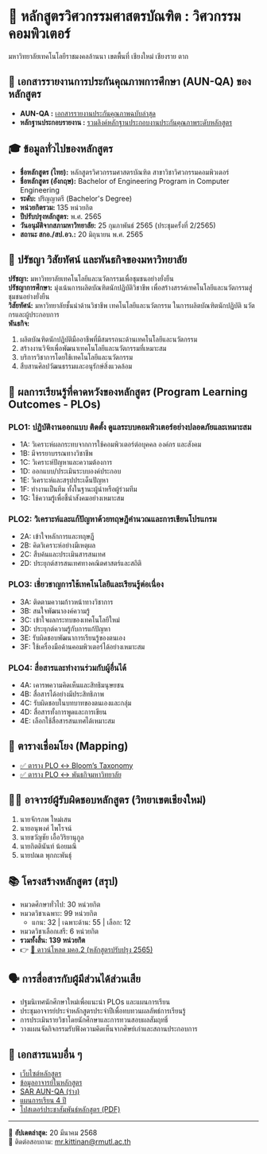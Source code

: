 # 🏫 หลักสูตรวิศวกรรมศาสตรบัณฑิต : วิศวกรรมคอมพิวเตอร์ 
มหาวิทยาลัยเทคโนโลยีราชมงคลล้านนา เขตพื้นที่ เชียงใหม่ เชียงราย ตาก

## 📑 เอกสารรายงานการประกันคุณภาพการศึกษา (AUN-QA) ของหลักสูตร
- **AUN-QA :** [เอกสารรายงานประกันคุณภาพฉบับล่าสุด](https://github.com/CPE-RMUTL/.github/blob/main/profile/documents/CPE-RMUTL-TC-AUN-QA.pdf)
- **หลักฐานประกอบรายงาน :** [รวมลิงค์หลักฐานประกอบงานประกันคุณภาพระดับหลักสูตร](https://github.com/CPE-RMUTL/.github/tree/main/profile/evidence)

## 🎓 ข้อมูลทั่วไปของหลักสูตร

- **ชื่อหลักสูตร (ไทย):** หลักสูตรวิศวกรรมศาสตรบัณฑิต สาขาวิชาวิศวกรรมคอมพิวเตอร์  
- **ชื่อหลักสูตร (อังกฤษ):** Bachelor of Engineering Program in Computer Engineering  
- **ระดับ:** ปริญญาตรี (Bachelor's Degree)  
- **หน่วยกิตรวม:** 135 หน่วยกิต  
- **ปีปรับปรุงหลักสูตร:** พ.ศ. 2565  
- **วันอนุมัติจากสภามหาวิทยาลัย:** 25 กุมภาพันธ์ 2565 (ประชุมครั้งที่ 2/2565)  
- **สถานะ สกอ./สป.อว.:** 20 มิถุนายน พ.ศ. 2565

## 🧭 ปรัชญา วิสัยทัศน์ และพันธกิจของมหาวิทยาลัย

**ปรัชญา:** มหาวิทยาลัยเทคโนโลยีและนวัตกรรมเพื่อชุมชนอย่างยั่งยืน  
**ปรัชญาการศึกษา:** มุ่งเน้นการผลิตบัณฑิตนักปฏิบัติวิชาชีพ เพื่อสร้างสรรค์เทคโนโลยีและนวัตกรรมสู่ชุมชนอย่างยั่งยืน  
**วิสัยทัศน์:** มหาวิทยาลัยชั้นนำด้านวิชาชีพ เทคโนโลยีและนวัตกรรม ในการผลิตบัณฑิตนักปฏิบัติ นวัตกรและผู้ประกอบการ  
**พันธกิจ:**  
1. ผลิตบัณฑิตนักปฏิบัติมืออาชีพที่มีสมรรถนะด้านเทคโนโลยีและนวัตกรรม  
2. สร้างงานวิจัยเพื่อพัฒนาเทคโนโลยีและนวัตกรรมที่เหมาะสม  
3. บริการวิชาการโดยใช้เทคโนโลยีและนวัตกรรม  
4. สืบสานศิลปวัฒนธรรมและอนุรักษ์สิ่งแวดล้อม

## 🎯 ผลการเรียนรู้ที่คาดหวังของหลักสูตร (Program Learning Outcomes - PLOs)

### **PLO1:** ปฏิบัติงานออกแบบ ติดตั้ง ดูแลระบบคอมพิวเตอร์อย่างปลอดภัยและเหมาะสม  
- 1A: วิเคราะห์ผลกระทบจากการใช้คอมพิวเตอร์ต่อบุคคล องค์กร และสังคม  
- 1B: มีจรรยาบรรณทางวิชาชีพ  
- 1C: วิเคราะห์ปัญหาและความต้องการ  
- 1D: ออกแบบ/ประเมินระบบองค์ประกอบ  
- 1E: วิเคราะห์และสรุปประเด็นปัญหา  
- 1F: ทำงานเป็นทีม ทั้งในฐานะผู้นำหรือผู้ร่วมทีม  
- 1G: ใช้ความรู้เพื่อชี้นำสังคมอย่างเหมาะสม

### **PLO2:** วิเคราะห์และแก้ปัญหาด้วยทฤษฎีคำนวณและการเขียนโปรแกรม  
- 2A: เข้าใจหลักการและทฤษฎี  
- 2B: คิดวิเคราะห์อย่างมีเหตุผล  
- 2C: สืบค้นและประเมินสารสนเทศ  
- 2D: ประยุกต์สารสนเทศทางคณิตศาสตร์และสถิติ

### **PLO3:** เชี่ยวชาญการใช้เทคโนโลยีและเรียนรู้ต่อเนื่อง  
- 3A: ติดตามความก้าวหน้าทางวิชาการ  
- 3B: สนใจพัฒนาองค์ความรู้  
- 3C: เข้าใจผลกระทบของเทคโนโลยีใหม่  
- 3D: ประยุกต์ความรู้กับการแก้ปัญหา  
- 3E: รับผิดชอบพัฒนาการเรียนรู้ของตนเอง  
- 3F: ใช้เครื่องมือด้านคอมพิวเตอร์ได้อย่างเหมาะสม

### **PLO4:** สื่อสารและทำงานร่วมกับผู้อื่นได้  
- 4A: เคารพความคิดเห็นและสิทธิมนุษยชน  
- 4B: สื่อสารได้อย่างมีประสิทธิภาพ  
- 4C: รับผิดชอบในบทบาทของตนเองและกลุ่ม  
- 4D: สื่อสารทั้งการพูดและการเขียน  
- 4E: เลือกใช้สื่อสารสนเทศได้เหมาะสม

## 📌 ตารางเชื่อมโยง (Mapping)

- [✅ ตาราง PLO ↔ Bloom’s Taxonomy](./evidence/plobloom.pdf)  
- [✅ ตาราง PLO ↔ พันธกิจมหาวิทยาลัย](./evidence/plomission.pdf)

## 👩‍🏫 อาจารย์ผู้รับผิดชอบหลักสูตร (วิทยาเขตเชียงใหม่)

1. นายจักรภพ ใหม่เสน  
2. นายอนุพงศ์ ไพโรจน์  
3. นายขวัญชัย เอื้อวิริยานุกูล  
4. นายกิตตินันท์ น้อยมณี
5. นายปณต พุกกะพันธุ์

## 📚 โครงสร้างหลักสูตร (สรุป)

- หมวดศึกษาทั่วไป: 30 หน่วยกิต  
- หมวดวิชาเฉพาะ: 99 หน่วยกิต  
  - แกน: 32 | เฉพาะด้าน: 55 | เลือก: 12  
- หมวดวิชาเลือกเสรี: 6 หน่วยกิต  
- **รวมทั้งสิ้น: 139 หน่วยกิต**  
- 👉 [📄 ดาวน์โหลด มคอ.2 (หลักสูตรปรับปรุง 2565)](./documents/TQF2-2565.pdf)

## 🗣️ การสื่อสารกับผู้มีส่วนได้ส่วนเสีย

- ปฐมนิเทศนักศึกษาใหม่เพื่อแนะนำ PLOs และแผนการเรียน  
- ประชุมอาจารย์ประจำหลักสูตรประจำปีเพื่อทบทวนผลลัพธ์การเรียนรู้  
- การประเมินรายวิชาโดยนักศึกษาและการทวนสอบผลสัมฤทธิ์  
- วางแผนจัดกิจกรรมรับฟังความคิดเห็นจากศิษย์เก่าและสถานประกอบการ  

## 📂 เอกสารแนบอื่น ๆ
- [เว็บไซต์หลักสูตร](https://cpe.rmutl.ac.th/)
- [ข้อมูลอาจารย์ในหลักสูตร](https://cpe.rmutl.ac.th/teacher_profile/)
- [SAR AUN-QA (ร่าง)](./documents/SAR-Draft2568.pdf)  
- [แผนการเรียน 4 ปี](./documents/CurriculumPlan.pdf)  
- [โปสเตอร์ประชาสัมพันธ์หลักสูตร (PDF)](./media/poster-plos.pdf)

---

📌 **อัปเดตล่าสุด:** 20 มีนาคม 2568  
📩 ติดต่อสอบถาม: [mr.kittinan@rmutl.ac.th](https://teams.microsoft.com/l/chat/0/0?users=mr.kittinan%40rmutl.ac.th&openExternalBrowser=1)
